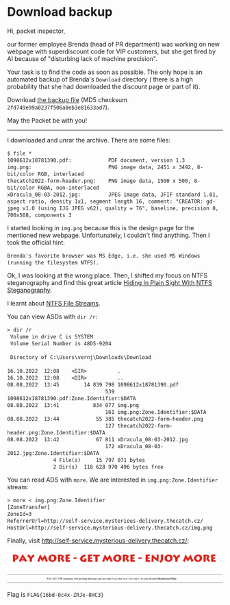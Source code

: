 # Download backup

Hi, packet inspector,

our former employee Brenda (head of PR department) was working on new webpage with superdiscount code for VIP customers,
but she get fired by AI because of "disturbing lack of machine precision".

Your task is to find the code as soon as possible. The only hope is an automated backup of Brenda's `Download`
directory (
there is a high probability that she had downloaded the discount page or part of it).

Download [the backup file](download_backup.zip) (MD5 checksum `2fd749e99a0237f506a0eb3e81633ad7`).

May the Packet be with you!

---

I downloaded and unrar the archive. There are some files:

```
$ file *
1098612x18781390.pdf:            PDF document, version 1.3
img.png:                         PNG image data, 2451 x 3492, 8-bit/color RGB, interlaced
thecatch2022-form-header.png:    PNG image data, 1500 x 500, 8-bit/color RGBA, non-interlaced
xDracula_08-03-2012.jpg:         JPEG image data, JFIF standard 1.01, aspect ratio, density 1x1, segment length 16, comment: "CREATOR: gd-jpeg v1.0 (using IJG JPEG v62), quality = 76", baseline, precision 8, 700x508, components 3
```

I started looking in `img.png` because this is the design page for the mentioned new webpage.
Unfortunately, I couldn't find anything. Then I took the official hint:

```
Brenda's favorite browser was MS Edge, i.e. she used MS Windows (running the filesystem NTFS).
```

Ok, I was looking at the wrong place. Then, I shifted my focus on NTFS steganography and find this great article
[Hiding In Plain Sight With NTFS Steganography](https://www.secjuice.com/ntfs-steganography-hiding-in-plain-sight/.).

I learnt about [NTFS File Streams](https://stealthbits.com/blog/ntfs-file-streams/).

You can view ASDs with `dir /r`:

```
> dir /r
 Volume in drive C is SYSTEM
 Volume Serial Number is 48D5-9204

 Directory of C:\Users\vernj\Downloads\Download

16.10.2022  12:08    <DIR>          .
16.10.2022  12:08    <DIR>          ..
08.08.2022  13:45        14 839 798 1098612x18781390.pdf
                                539 1098612x18781390.pdf:Zone.Identifier:$DATA
08.08.2022  13:41           834 077 img.png
                                161 img.png:Zone.Identifier:$DATA
08.08.2022  13:44            55 385 thecatch2022-form-header.png
                                127 thecatch2022-form-header.png:Zone.Identifier:$DATA
08.08.2022  13:42            67 811 xDracula_08-03-2012.jpg
                                172 xDracula_08-03-2012.jpg:Zone.Identifier:$DATA
               4 File(s)     15 797 071 bytes
               2 Dir(s)  118 628 970 496 bytes free
```

You can read ADS with `more`. We are interested in `img.png:Zone.Identifier` stream:
```
> more < img.png:Zone.Identifier
[ZoneTransfer]
ZoneId=3
ReferrerUrl=http://self-service.mysterious-delivery.thecatch.cz/
HostUrl=http://self-service.mysterious-delivery.thecatch.cz/img.png
```

Finally, visit http://self-service.mysterious-delivery.thecatch.cz/:

![](img-solved.png)

Flag is `FLAG{16bd-0c4x-ZRJe-8HC3}`
